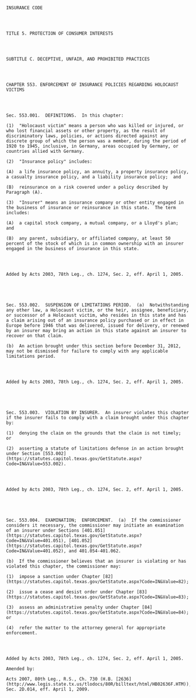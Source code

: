 ﻿
    
    
    	
    					
    
    
    INSURANCE CODE
    
      
    
    
    TITLE 5. PROTECTION OF CONSUMER INTERESTS
    
      
    
    
    SUBTITLE C. DECEPTIVE, UNFAIR, AND PROHIBITED PRACTICES
    
      
    
    
    CHAPTER 553. ENFORCEMENT OF INSURANCE POLICIES REGARDING HOLOCAUST VICTIMS
    
      
    
    
    Sec. 553.001.  DEFINITIONS.  In this chapter:
    
    (1)  "Holocaust victim" means a person who was killed or injured, or who lost financial assets or other property, as the result of discriminatory laws, policies, or actions directed against any discrete group of which the person was a member, during the period of 1920 to 1945, inclusive, in Germany, areas occupied by Germany, or countries allied with Germany.
    
    (2)  "Insurance policy" includes:
    
    (A)  a life insurance policy, an annuity, a property insurance policy, a casualty insurance policy, and a liability insurance policy;  and
    
    (B)  reinsurance on a risk covered under a policy described by Paragraph (A).
    
    (3)  "Insurer" means an insurance company or other entity engaged in the business of insurance or reinsurance in this state.  The term includes:
    
    (A)  a capital stock company, a mutual company, or a Lloyd's plan;  and
    
    (B)  any parent, subsidiary, or affiliated company, at least 50 percent of the stock of which is in common ownership with an insurer engaged in the business of insurance in this state.
    
    
    
    
    Added by Acts 2003, 78th Leg., ch. 1274, Sec. 2, eff. April 1, 2005.
    
    
    
    
    
    Sec. 553.002.  SUSPENSION OF LIMITATIONS PERIOD.  (a)  Notwithstanding any other law, a Holocaust victim, or the heir, assignee, beneficiary, or successor of a Holocaust victim, who resides in this state and has a claim arising out of an insurance policy purchased or in effect in Europe before 1946 that was delivered, issued for delivery, or renewed by an insurer may bring an action in this state against an insurer to recover on that claim.
    
    (b)  An action brought under this section before December 31, 2012, may not be dismissed for failure to comply with any applicable limitations period.
    
    
    
    
    Added by Acts 2003, 78th Leg., ch. 1274, Sec. 2, eff. April 1, 2005.
    
    
    
    
    
    Sec. 553.003.  VIOLATION BY INSURER.  An insurer violates this chapter if the insurer fails to comply with a claim brought under this chapter by:
    
    (1)  denying the claim on the grounds that the claim is not timely;  or
    
    (2)  asserting a statute of limitations defense in an action brought under Section [553.002](https://statutes.capitol.texas.gov/GetStatute.aspx?Code=IN&Value=553.002).
    
    
    
    
    Added by Acts 2003, 78th Leg., ch. 1274, Sec. 2, eff. April 1, 2005.
    
    
    
    
    
    Sec. 553.004.  EXAMINATION;  ENFORCEMENT.  (a)  If the commissioner considers it necessary, the commissioner may initiate an examination of an insurer under Sections [401.051](https://statutes.capitol.texas.gov/GetStatute.aspx?Code=IN&Value=401.051), [401.052](https://statutes.capitol.texas.gov/GetStatute.aspx?Code=IN&Value=401.052), and 401.054-401.062.
    
    (b)  If the commissioner believes that an insurer is violating or has violated this chapter, the commissioner may:
    
    (1)  impose a sanction under Chapter [82](https://statutes.capitol.texas.gov/GetStatute.aspx?Code=IN&Value=82);
    
    (2)  issue a cease and desist order under Chapter [83](https://statutes.capitol.texas.gov/GetStatute.aspx?Code=IN&Value=83);
    
    (3)  assess an administrative penalty under Chapter [84](https://statutes.capitol.texas.gov/GetStatute.aspx?Code=IN&Value=84);  or
    
    (4)  refer the matter to the attorney general for appropriate enforcement.
    
    
    
    
    Added by Acts 2003, 78th Leg., ch. 1274, Sec. 2, eff. April 1, 2005.
    
    Amended by: 
    
    Acts 2007, 80th Leg., R.S., Ch. 730 (H.B. [2636](http://www.legis.state.tx.us/tlodocs/80R/billtext/html/HB02636F.HTM)), Sec. 2D.014, eff. April 1, 2009.
    
    
    
    
    				

